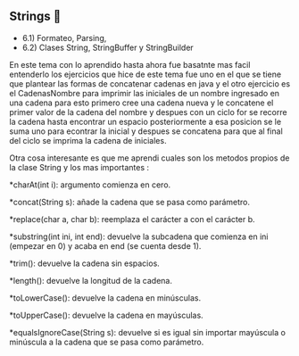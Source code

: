 ## Strings 🧬
- 6.1) Formateo, Parsing,
- 6.2) Clases String, StringBuffer y StringBuilder

En este tema con lo aprendido hasta ahora fue basatnte mas facil entenderlo los ejercicios que hice de este tema fue uno en el que se tiene que plantear las formas de concatenar cadenas 
en java y el otro ejercicio es el CadenasNombre para imprimir las iniciales de un nombre ingresado en una cadena para esto primero cree una cadena nueva y le concatene el primer valor de la cadena del
nombre y despues con un ciclo for se recorre la cadena hasta encontrar un espacio posteriormente a esa posicion se le suma uno para econtrar la inicial y despues se concatena para que al final
del ciclo se imprima la cadena de iniciales.

Otra cosa interesante es que me aprendi cuales son los metodos propios de la clase String y los mas importantes :

*charAt(int i): argumento comienza en cero.

*concat(String s): añade la cadena que se pasa como parámetro.

*replace(char a, char b): reemplaza el carácter a con el carácter b.

*substring(int ini, int end): devuelve la subcadena que comienza en ini (empezar en 0) y acaba en end (se cuenta desde 1).

*trim(): devuelve la cadena sin espacios.

*length(): devuelve la longitud de la cadena.

*toLowerCase(): devuelve la cadena en minúsculas.

*toUpperCase(): devuelve la cadena en mayúsculas.

*equalsIgnoreCase(String s): devuelve si es igual sin importar mayúscula o minúscula a la cadena que se pasa como parámetro.

